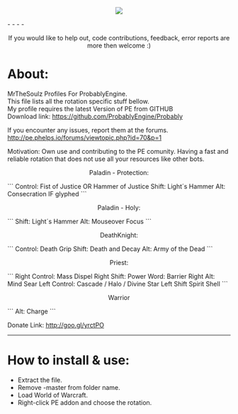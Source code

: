 <p align="center">
  <img src="http://s27.postimg.org/8s85mljbn/splash.png"/>
</p>
- - - -
<p align="center">
	If you would like to help out, code contributions, feedback, error reports are more then welcome :)
</p>



About:  
============================
MrTheSoulz Profiles For ProbablyEngine.  
This file lists all the rotation specific stuff bellow.  
My profile requires the latest Version of PE from GITHUB  
Download link: https://github.com/ProbablyEngine/Probably  
  
If you encounter any issues, report them at the forums.
http://pe.phelps.io/forums/viewtopic.php?id=70&p=1
  
Motivation:
Own use and contributing to the PE comunity.
Having a fast and reliable rotation that does not use all your resources like other bots.




<p align="center">
	Paladin - Protection:
</p>
```
Control:  Fist of Justice OR Hammer of Justice
Shift: Light´s Hammer
Alt: Consecration IF glyphed
```

<p align="center">
	Paladin - Holy:
</p>
```
Shift: Light´s Hammer
Alt: Mouseover Focus
```

<p align="center">
	DeathKnight:
</p>
```
Control: Death Grip
Shift: Death and Decay
Alt: Army of the Dead
```

<p align="center">
	Priest:
</p>
```
Right Control: Mass Dispel
Right Shift: Power Word: Barrier
Right Alt: Mind Sear
Left Control: Cascade / Halo / Divine Star
Left Shift Spirit Shell
```

<p align="center">
	Warrior
</p>
```
Alt: Charge
```

  
Donate Link: http://goo.gl/yrctPO  
  
---------------------------------------------------------------
How to install & use:  
============================
* Extract the file.  
* Remove -master from folder name.  
* Load World of Warcraft.  
* Right-click PE addon and choose the rotation.
